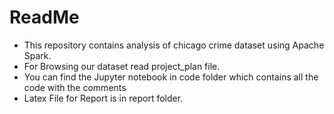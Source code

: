 # ReadMe
- This repository contains analysis of chicago crime dataset using Apache Spark.
- For Browsing our dataset read project_plan file.
- You can find the Jupyter notebook in code folder which contains all the code with the comments
- Latex File for Report is in report folder.
